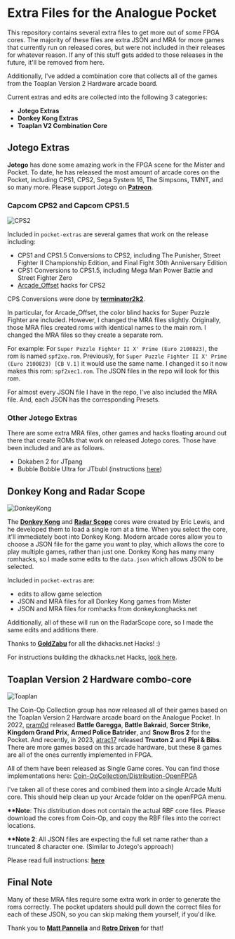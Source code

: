 # Extra Files for the Analogue Pocket

This repository contains several extra files to get more out of some FPGA cores. The majority of these files are extra JSON and MRA for more games that currently run on released cores, but were not included in their releases for whatever reason. If any of this stuff gets added to those releases in the future, it'll be removed from here.

Additionally, I've added a combination core that collects all of the games from the Toaplan Version 2 Hardware arcade board.

Current extras and edits are collected into the following 3 categories:
- <b>Jotego Extras</b>
- <b>Donkey Kong Extras</b>
- <b>Toaplan V2 Combination Core</b>

## Jotego Extras

<b>Jotego</b> has done some amazing work in the FPGA scene for the Mister and Pocket. To date, he has released the most amount of arcade cores on the Pocket, including CPS1, CPS2, Sega System 16, The Simpsons, TMNT, and so many more. Please support Jotego on <b><a href="https://www.patreon.com/jotego">Patreon</a></b>.

### Capcom CPS2 and Capcom CPS1.5

![CPS2](https://github.com/dyreschlock/pocket-platform-images/blob/v4.0.0/pics/arcade/jtcps2.png?raw=true)

Included in `pocket-extras` are several games that work on the release including: 
- CPS1 and CPS1.5 Conversions to CPS2, including The Punisher, Street Fighter II Championship Edition, and Final Fight 30th Anniversary Edition
- CPS1 Conversions to CPS1.5, including Mega Man Power Battle and Street Fighter Zero
- <a href="https://github.com/atrac17/Arcade_Offset">Arcade_Offset</a> hacks for CPS2

CPS Conversions were done by <b><a href="https://github.com/terminator2k2">terminator2k2</a></b>.

In particular, for Arcade_Offset, the color blind hacks for Super Puzzle Fighter are included. However, I changed the MRA files slightly. Originally, those MRA files created roms with identical names to the main rom. I changed the MRA files so they create a separate rom.

For example: For `Super Puzzle Fighter II X' Prime (Euro 2100823)`, the rom is named `spf2xe.rom`. Previously, for `Super Puzzle Fighter II X' Prime (Euro 2100823) [CB V.1]` it would use the same name. I changed it so it now makes this rom: `spf2xec1.rom`. The JSON files in the repo will look for this rom.

For almost every JSON file I have in the repo, I've also included the MRA file. And, each JSON has the corresponding Presets.

### Other Jotego Extras

There are some extra MRA files, other games and hacks floating around out there that create ROMs that work on released Jotego cores. Those have been included and are as follows.

- Dokaben 2 for JTpang
- Bubble Bobble Ultra for JTbubl (instructions <a href="/jotego-extras/Assets/jtbubl/mra/README.md">here</a>)

## Donkey Kong and Radar Scope

![DonkeyKong](https://github.com/dyreschlock/pocket-platform-images/blob/v4.0.0/pics/arcade/donkeykong.png?raw=true)

The <b><a href="https://github.com/ericlewis/openFPGA-DonkeyKong">Donkey Kong</a></b> and <b><a href="https://github.com/ericlewis/openFPGA-RadarScope">Radar Scope</a></b> cores were created by Eric Lewis, and he developed them to load a single rom at a time.  When you select the core, it'll immediately boot into Donkey Kong. Modern arcade cores allow you to choose a JSON file for the game you want to play, which allows the core to play multiple games, rather than just one.  Donkey Kong has many many romhacks, so I made some edits to the `data.json` which allows JSON to be selected.

Included in `pocket-extras` are:
- edits to allow game selection
- JSON and MRA files for all Donkey Kong games from Mister
- JSON and MRA files for romhacks from donkeykonghacks.net

Additionally, all of these will run on the RadarScope core, so I made the same edits and additions there.

Thanks to <b><a href="https://github.com/GoldZabu">GoldZabu</a></b> for all the dkhacks.net Hacks! :)

For instructions building the dkhacks.net Hacks, <a href="/dk-extras/Assets/donkeykong/mra/donkeykonghacks.net/README.md">look here</a>.

## Toaplan Version 2 Hardware combo-core

![Toaplan](https://github.com/dyreschlock/pocket-platform-images/blob/main/pics/arcade/toaplan2_c.png?raw=true)

The Coin-Op Collection group has now released all of their games based on the Toaplan Version 2 Hardware arcade board on the Analogue Pocket. In 2022, <a href="https://github.com/psomashekar">pram0d</a> released <b>Battle Garegga</b>, <b>Battle Bakraid</b>, <b>Sorcer Strike</b>, <b>Kingdom Grand Prix</b>, <b>Armed Police Batrider</b>, and <b>Snow Bros 2</b> for the Pocket. And recently, in 2023, <a href="https://github.com/atrac17">atrac17</a> released <b>Truxton 2</b> and <b>Pipi & Bibs</b>. There are more games based on this arcade hardware, but these 8 games are all of the ones currently implemented in FPGA.

All of them have been released as Single Game cores. You can find those implementations here: <a href="https://github.com/Coin-OpCollection/Distribution-OpenFPGA">Coin-OpCollection/Distribution-OpenFPGA</a>

I've taken all of these cores and combined them into a single Arcade Multi core. This should help clean up your Arcade folder on the openFPGA menu.

<b>**Note</b>: This distribution does not contain the actual RBF core files. Please download the cores from Coin-Op, and copy the RBF files into the correct locations.

<b>**Note 2</b>: All JSON files are expecting the full set name rather than a truncated 8 character one. (Similar to Jotego's approach)

Please read full instructions: <b><a href="/toaplan2_complete/README.md">here</a></b>

## Final Note

Many of these MRA files require some extra work in order to generate the roms correctly. The pocket updaters should pull down the correct files for each of these JSON, so you can skip making them yourself, if you'd like.

Thank you to <b><a href="https://github.com/mattpannella">Matt Pannella</a></b> and <b><a href="https://github.com/retrodriven">Retro Driven</a></b> for that!
